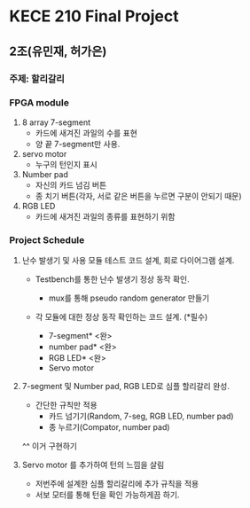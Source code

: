 # KECE 210 Final Project
## 2조(유민재, 허가은)
### 주제: 할리갈리
### FPGA module
1. 8 array 7-segment
	- 카드에 새겨진 과일의 수를 표현
	- 양 끝 7-segment만 사용.
2. servo motor
	- 누구의 턴인지 표시
3. Number pad
	- 자신의 카드 넘김 버튼
	- 종 치기 버튼(각자, 서로 같은 버튼을 누르면 구분이 안되기 때문)
4. RGB LED
	- 카드에 새겨진 과일의 종류를 표현하기 위함


### Project Schedule
1. 난수 발생기 및 사용 모듈 테스트 코드 설계, 회로 다이어그램 설계.
	- Testbench를 통한 난수 발생기 정상 동작 확인.
		- mux를 통해 pseudo random generator 만들기

	- 각 모듈에 대한 정상 동작 확인하는 코드 설계. (*필수)
		- 7-segment* <완>
		- number pad* <완>
		- RGB LED* <완>
		- Servo motor
2. 7-segment 및 Number pad, RGB LED로 심플 할리갈리 완성.
	- 간단한 규칙만 적용
		- 카드 넘기기(Random, 7-seg, RGB LED, number pad)
		- 종 누르기(Compator, number pad)
	
	^^ 이거 구현하기

	
3. Servo motor 를 추가하여 턴의 느낌을 살림
	- 저번주에 설계한 심플 할리갈리에 추가 규칙을 적용
	- 서보 모터를 통해 턴을 확인 가능하게끔 하기.
